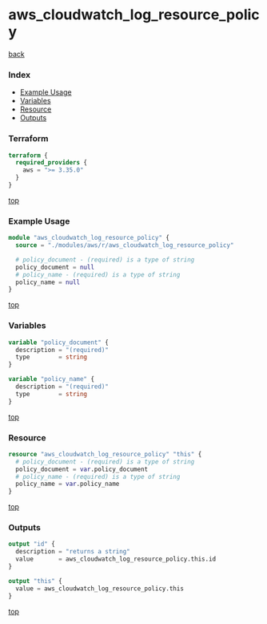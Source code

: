 # aws_cloudwatch_log_resource_policy

[back](../aws.md)

### Index

- [Example Usage](#example-usage)
- [Variables](#variables)
- [Resource](#resource)
- [Outputs](#outputs)

### Terraform

```terraform
terraform {
  required_providers {
    aws = ">= 3.35.0"
  }
}
```

[top](#index)

### Example Usage

```terraform
module "aws_cloudwatch_log_resource_policy" {
  source = "./modules/aws/r/aws_cloudwatch_log_resource_policy"

  # policy_document - (required) is a type of string
  policy_document = null
  # policy_name - (required) is a type of string
  policy_name = null
}
```

[top](#index)

### Variables

```terraform
variable "policy_document" {
  description = "(required)"
  type        = string
}

variable "policy_name" {
  description = "(required)"
  type        = string
}
```

[top](#index)

### Resource

```terraform
resource "aws_cloudwatch_log_resource_policy" "this" {
  # policy_document - (required) is a type of string
  policy_document = var.policy_document
  # policy_name - (required) is a type of string
  policy_name = var.policy_name
}
```

[top](#index)

### Outputs

```terraform
output "id" {
  description = "returns a string"
  value       = aws_cloudwatch_log_resource_policy.this.id
}

output "this" {
  value = aws_cloudwatch_log_resource_policy.this
}
```

[top](#index)